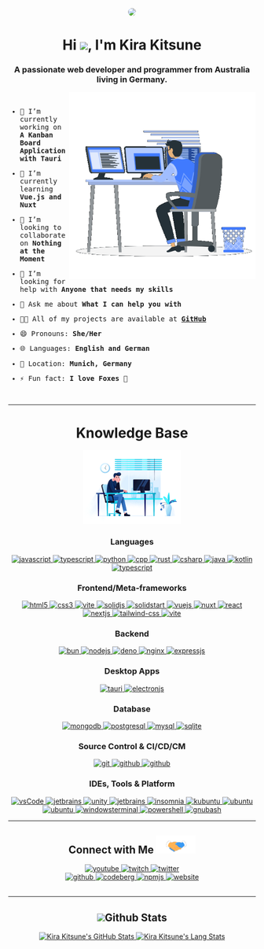 <div align="center">
  <img width="200" height="auto" style="border-radius:100%" src="https://i.kir.au/sharex/pfp2.png" >
  <h1>Hi <img width="30" src="https://raw.githubusercontent.com/iampavangandhi/iampavangandhi/master/gifs/Hi.gif">, I'm Kira Kitsune</h1>
  <h3>A passionate web developer and programmer from Australia living in Germany.</h3>
</div>

<img align="right" width="380" height="auto" src="./assets/images/programmer.gif" >
<div align="left">
  <samp>
<br />

-   🔭 I’m currently working on **A Kanban Board Application with Tauri**

-   🌱 I’m currently learning **Vue.js and Nuxt**

-   👯 I’m looking to collaborate on **Nothing at the Moment**

-   🤔 I’m looking for help with **Anyone that needs my skills**

-   💬 Ask me about **What I can help you with**

-   👨‍💻 All of my projects are available at **[GitHub](https://github.com/Kira-Kitsune?tab=repositories)**

-   😄 Pronouns: **She/Her**

-   🌐 Languages: **English and German**

-   📍 Location: **Munich, Germany**

-   ⚡ Fun fact: **I love Foxes 🦊**

<br />
</samp>
</div>

---

<div>
  <div align="center">
    <h1>Knowledge Base</h1>
    <img width="200" height="auto" src="./assets/images/coding-dawn.gif"/>
  </div>
  <div align="center">
    <h3>Languages</h3>
    <a href="https://developer.mozilla.org/en-US/docs/Web/JavaScript" target="_blank"> 
      <img src="https://img.shields.io/badge/Javascript-F7DF1E.svg?style=for-the-badge&logo=javascript&logoColor=black"
        alt="javascript"/> 
    </a>
    <a href="https://typescriptlang.org/" target="_blank"> 
      <img src="https://img.shields.io/badge/typescript-3178C6.svg?style=for-the-badge&logo=typescript&logoColor=white"
        alt="typescript"/>
    </a>
    <a href="https://python.org/" target="_blank">
      <img src="https://img.shields.io/badge/Python-3776AB.svg?style=for-the-badge&logo=python&logoColor=white"
        alt="python"/>
    </a>
    <a href="https://isocpp.org/" target="_blank">
      <img src="https://img.shields.io/badge/C++-00599C.svg?style=for-the-badge&logo=cplusplus&logoColor=white" 
        alt="cpp"/> 
    </a>
    <a href="https://rust-lang.org/" target="_blank">
      <img src="https://img.shields.io/badge/Rust-000000.svg?style=for-the-badge&logo=rust&logoColor=white" 
        alt="rust"/> 
    </a>
    <a href="https://learn.microsoft.com/en-us/dotnet/csharp/" target="_blank">
      <img src="https://img.shields.io/badge/C%20Sharp-239120.svg?style=for-the-badge&logo=csharp&logoColor=white" 
        alt="csharp"/> 
    </a>
    <a href="https://www.java.com" target="_blank">
      <img src="https://img.shields.io/badge/Java-007396.svg?style=for-the-badge&logo=java&logoColor=white" 
        alt="java"/> 
    </a>
    <a href="https://kotlinlang.org/" target="_blank">
      <img src="https://img.shields.io/badge/Kotlin-7F52FF.svg?style=for-the-badge&logo=kotlin&logoColor=white" 
        alt="kotlin"/> 
    </a>
    <a href="https://json.org/" target="_blank"> 
      <img src="https://img.shields.io/badge/json-000000.svg?style=for-the-badge&logo=json&logoColor=white"
        alt="typescript"/>
    </a>
  </div>
  <div align="center">
    <h3>Frontend/Meta-frameworks</h3>
    <a href="https://www.w3.org/html/" target="_blank"> 
      <img src="https://img.shields.io/badge/html-E34F26.svg?style=for-the-badge&logo=html5&logoColor=white"
        alt="html5"/> 
    </a>
    <a href="https://www.w3schools.com/css/" target="_blank">
      <img src="https://img.shields.io/badge/css-1572B6.svg?style=for-the-badge&logo=css3&logoColor=white"
        alt="css3"/>
    </a>
        <a href="https://vitejs.dev/" target="_blank">
      <img src="https://img.shields.io/badge/vite-646CFF.svg?style=for-the-badge&logo=vite&logoColor=white" alt="vite"/> 
    </a>
    <a href="https://solidjs.com/" target="_blank">
      <img src="https://img.shields.io/badge/SolidJS-2C4F7C.svg?style=for-the-badge&logo=solid&logoColor=white" alt="solidjs"/> 
    </a>
    <a href="https://start.solidjs.com/" target="_blank">
      <img src="https://img.shields.io/badge/SolidStart-2C4F7C.svg?style=for-the-badge&logo=solid&logoColor=white" alt="solidstart"/> 
    </a>
    <a href="https://vuejs.org/" target="_blank">
      <img src="https://img.shields.io/badge/vue.js-4FC08D.svg?style=for-the-badge&logo=vuedotjs&logoColor=white" alt="vuejs"/> 
    </a>
    <a href="https://nuxt.com/" target="_blank">
      <img src="https://img.shields.io/badge/nuxt.js-00DC82.svg?style=for-the-badge&logo=nuxtdotjs&logoColor=white" alt="nuxt"/> 
    </a>
    <a href="https://react.com/" target="_blank">
      <img src="https://img.shields.io/badge/React-61DAFB.svg?style=for-the-badge&logo=react&logoColor=black"
        alt="react"/>
    </a>
    <a href="https://nextjs.org/" target="_blank">
      <img src="https://img.shields.io/badge/Next.js-000000.svg?style=for-the-badge&logo=nextdotjs&logoColor=white"
        alt="nextjs"/>
    </a>
    <a href="https://tailwindcss.com/" target="_blank">
      <img src="https://img.shields.io/badge/tailwind-06B6D4.svg?style=for-the-badge&logo=tailwindcss&logoColor=white" alt="tailwind-css"/> 
    </a>
    <a href="https://i18next.com" target="_blank">
      <img src="https://img.shields.io/badge/i18next-26A69A.svg?style=for-the-badge&logo=i18next&logoColor=white" alt="vite"/> 
    </a>
  </div>
  <div align="center">
    <h3>Backend</h3>
    <a href="https://bun.sh" target="_blank"> 
      <img src="https://img.shields.io/badge/bun-FBF0DF.svg?style=for-the-badge&logo=bun&logoColor=14151A"
        alt="bun"/> 
    </a>
    <a href="https://nodejs.org" target="_blank"> 
      <img src="https://img.shields.io/badge/node.js-339933.svg?style=for-the-badge&logo=nodedotjs&logoColor=white"
        alt="nodejs"/> 
    </a>
    <a href="https://deno.land/" target="_blank"> 
      <img src="https://img.shields.io/badge/deno-000000.svg?style=for-the-badge&logo=deno&logoColor=white"
        alt="deno"/> 
    </a>
    <a href="https://www.nginx.com" target="_blank"> 
      <img src="https://img.shields.io/badge/nginx-009639.svg?style=for-the-badge&logo=nginx&logoColor=white" 
        alt="nginx"/> 
    </a>
    <a href="https://elysiajs.com/" target="_blank"> 
      <img src="https://img.shields.io/badge/elysiajs-1F2937.svg?style=for-the-badge&logo=elysiajs&logoColor=white" 
        alt="expressjs"/> 
    </a>
  </div>
  <div align="center">
    <h3>Desktop Apps</h3>
    <a href="https://tauri.app/" target="_blank"> 
      <img src="https://img.shields.io/badge/tauri-FFC131.svg?style=for-the-badge&logo=tauri&logoColor=black"
        alt="tauri"/> 
    </a>
    <a href="https://electronjs.org/" target="_blank"> 
      <img src="https://img.shields.io/badge/electron-47848F.svg?style=for-the-badge&logo=electron&logoColor=white" 
        alt="electronjs"/> 
    </a>
  </div>
  <div align="center">
    <h3>Database</h3>
    <a href="https://mongodb.com/" target="_blank"> 
      <img src="https://img.shields.io/badge/mongodb-47A248.svg?style=for-the-badge&logo=mongodb&logoColor=white"
        alt="mongodb"/> 
    </a>
    <a href="https://www.postgresql.org/" target="_blank"> 
      <img src="https://img.shields.io/badge/ProgreSQL-4169E1.svg?style=for-the-badge&logo=postgresql&logoColor=white"
        alt="postgresql"/> 
    </a>
    <a href="https://mysql.com/" target="_blank"> 
      <img src="https://img.shields.io/badge/mysql-4479A1.svg?style=for-the-badge&logo=mysql&logoColor=white"
        alt="mysql"/> 
    </a>
    <a href="https://www.sqlite.org/" target="_blank"> 
      <img src="https://img.shields.io/badge/sqlite-003B57.svg?style=for-the-badge&logo=sqlite&logoColor=white"
        alt="sqlite"/> 
    </a>
  </div>
  <div align="center">
    <h3>Source Control & CI/CD/CM</h3>
    <a href="https://git-scm.com/" target="_blank">
      <img src="https://img.shields.io/badge/git-F05032.svg?style=for-the-badge&logo=git&logoColor=white"
        alt="git"/>
    </a>
    <a href="https://github.com/Kira-Kitsune" target="_blank">
      <img src="https://img.shields.io/badge/github-181717.svg?style=for-the-badge&logo=github&logoColor=white" alt="github" />
    </a>
    <a href="https://desktop.github.com/" target="_blank">
      <img src="https://img.shields.io/badge/github%20desktop-7E2F9F.svg?style=for-the-badge&logo=github&logoColor=white" alt="github" />
    </a>
  </div>
  <div align="center">
    <h3>IDEs, Tools & Platform</h3>
    <a href="https://code.visualstudio.com/" target="_blank">
      <img src="https://img.shields.io/badge/vscode-007ACC.svg?style=for-the-badge&logo=visualstudiocode&logoColor=white" alt="vsCode"/> 
    </a>
    <a href="https://jetbrains.com/" target="_blank">
      <img src="https://img.shields.io/badge/IntelliJ%20IDEA-000000.svg?style=for-the-badge&logo=intellijidea&logoColor=white" alt="jetbrains" />
    </a>
    <a href="https://unity.com/" target="_blank">
      <img src="https://img.shields.io/badge/Unity-FFFFFF.svg?style=for-the-badge&logo=unity&logoColor=black" alt="unity" />
    </a>
    <a href="https://developer.android.com/studio" target="_blank">
      <img src="https://img.shields.io/badge/Android%20Studio-3DDC84.svg?style=for-the-badge&logo=androidstudio&logoColor=white" alt="jetbrains" />
    </a>
    <a href="https://insomnia.rest/" target="_blank"> 
      <img src="https://img.shields.io/badge/Insomnia-4000BF.svg?style=for-the-badge&logo=Insomnia&logoColor=white" alt="insomnia"/>
    </a>
    <a href="https://kubuntu.org/" target="_blank"> 
      <img src="https://img.shields.io/badge/kubuntu-0079C1.svg?style=for-the-badge&logo=kubuntu&logoColor=white" alt="kubuntu"/>
    </a>
    <a href="https://ubuntu.com/" target="_blank"> 
      <img src="https://img.shields.io/badge/ubuntu-E95420.svg?style=for-the-badge&logo=ubuntu&logoColor=white" alt="ubuntu"/>
    </a>
    <a href="https://microsoft.com/windows/" target="_blank"> 
      <img src="https://img.shields.io/badge/windows-0078D4.svg?style=for-the-badge&logo=windows11&logoColor=white" alt="ubuntu"/>
    </a>
    <a href="https://github.com/microsoft/terminal" target="_blank">
      <img src="https://img.shields.io/badge/Windows%20Terminal-4D4D4D.svg?style=for-the-badge&logo=WindowsTerminal&logoColor=white" alt="windowsterminal" />
    </a>    
    <a href="https://microsoft.com/powershell" target="_blank">
      <img src="https://img.shields.io/badge/powershell-5391FE.svg?style=for-the-badge&logo=powershell&logoColor=white" alt="powershell" />
    </a>
    <a href="https://www.gnu.org/software/bash/" target="_blank">
      <img src="https://img.shields.io/badge/GNU%20Bash-4EAA25.svg?style=for-the-badge&logo=gnubash&logoColor=white" alt="gnubash" />
    </a>                          
  </div>
</div>

---

<div align="center">
    <h2><b>Connect with Me <img src="./assets/images/handshake.gif" width=80 ></b></h2>
    <div>
        <a href="https://youtube.com/@Kira_Kitsune" target="_blank">
            <img src="https://img.shields.io/badge/youtube-ff0000.svg?style=for-the-badge&logo=youtube&logoColor=white" alt="youtube"/>
        </a>
        <a href="https://twitch.tv/KiraKitsune_" target="_blank">
            <img src="https://img.shields.io/badge/twitch-9146FF.svg?style=for-the-badge&logo=twitch&logoColor=white" alt="twitch"/>
        </a>
        <a  href="https://x.com/_KiraKitsune" target="_blank">
            <img src="https://img.shields.io/badge/X-000000.svg?style=for-the-badge&logo=X&logoColor=white" alt="twitter"/>
        </a>
    </div>
    <div>
        <a  href="https://github.com/Kira-Kitsune" target="_blank">
            <img src="https://img.shields.io/badge/github-0A0A0A.svg?style=for-the-badge&logo=github&logoColor=white" alt="github"/>
        </a>
        <a  href="https://codeberg.org/KiraKitsune" target="_blank">
            <img src="https://img.shields.io/badge/codeberg-2185D0.svg?style=for-the-badge&logo=codeberg&logoColor=white" alt="codeberg"/>
        </a>
        <a  href="https://www.npmjs.com/~kirakitsune" target="_blank">
            <img src="https://img.shields.io/badge/npm-CB0000.svg?style=for-the-badge&logo=npm&logoColor=white" alt="npmjs"/>
        </a>
        <a  href="https://kirakitsune.com/" target="_blank">
            <img src="https://img.shields.io/badge/Website-FFBF00.svg?style=for-the-badge&logo=FirefoxBrowser&logoColor=black" alt="website"/>
        </a>                                    
    </div>
</div>
<br />

---

<div align="center">
  <h2><img src="https://media.giphy.com/media/iY8CRBdQXODJSCERIr/giphy.gif" width="35"><b>Github Stats</b></h2> 
  <a href="https://github.com/Kira-Kitsune/">
    <img src="https://github-readme-stats.vercel.app/api?username=Kira-Kitsune&show_icons=true&bg_color=151515&icon_color=FFBF00&title_color=FFBF00&border_color=FFBF00&text_color=D3D3D3&include_all_commits=true&count_private=true&card_width=450&line_height=20" height=160 alt="Kira Kitsune's GitHub Stats"/>
    <img src="https://github-readme-stats.vercel.app/api/top-langs?username=Kira-Kitsune&show_icons=true&bg_color=151515&icon_color=FFBF00&title_color=FFBF00&border_color=FFBF00&text_color=D3D3D3&layout=compact&langs_count=10&card_width=300&line_height=20&include_all_commits=true&count_private=true" height=160 alt="Kira Kitsune's Lang Stats"/>
    <a/>
</div>
